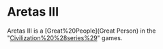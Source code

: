 # Aretas III

Aretas III is a [Great%20People](Great Person) in the "[Civilization%20%28series%29](Civilization)" games.